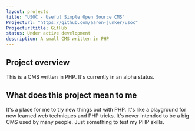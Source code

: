 ```yaml
---
layout: projects
title: "USOC - Useful Simple Open Source CMS"
Projecturl: "https://github.com/aaron-junker/usoc"
Projecturltitle: GitHub
status: Under active development
description: A small CMS written in PHP
---
```


## Project overview

This is a CMS written in PHP. It's currently in an alpha status.

## What does this project mean to me

It's a place for me to try new things out with PHP. It's like a playground for new learned web techniques and PHP tricks. It's never intended to be a big CMS used by many people. Just something to test my PHP skills.
